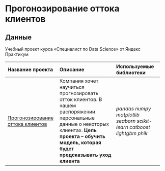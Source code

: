 # Прогонозирование оттока клиентов


## Данные

Учебный проект курса «Специалист по Data Science» от Яндекс Практикум


| Название проекта | Описание | Используемые библиотеки | 
| :---------------------- | :---------------------- | :---------------------- |
| [Прогонозирование оттока клиентов](Customer_outflow) | Компания хочет научиться прогнозировать отток клиентов. В нашем распоряжении персональные данные о некоторых клиентах.  **Цель проекта – обучить модель, которая будет предсказывать уход клиента**| *pandas* *numpy* *matplotlib* *seaborn* *scikit-learn* *catboost* *lightgbm* *phik*|
